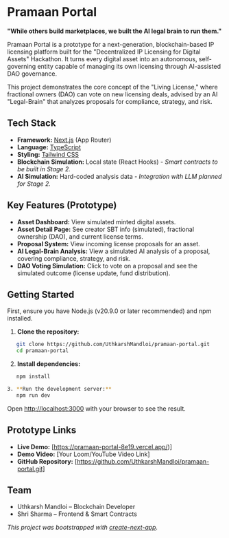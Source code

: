 # **Pramaan Portal**

**"While others build marketplaces, we built the AI legal brain to run them."**

Pramaan Portal is a prototype for a next-generation, blockchain-based IP licensing platform built for the "Decentralized IP Licensing for Digital Assets" Hackathon. It turns every digital asset into an autonomous, self-governing entity capable of managing its own licensing through AI-assisted DAO governance.

This project demonstrates the core concept of the "Living License," where fractional owners (DAO) can vote on new licensing deals, advised by an AI "Legal-Brain" that analyzes proposals for compliance, strategy, and risk.

## **Tech Stack**

* **Framework:** [Next.js](https://nextjs.org/) (App Router)  
* **Language:** [TypeScript](https://www.typescriptlang.org/)  
* **Styling:** [Tailwind CSS](https://tailwindcss.com/)  
* **Blockchain Simulation:** Local state (React Hooks) \- *Smart contracts to be built in Stage 2\.*  
* **AI Simulation:** Hard-coded analysis data \- *Integration with LLM planned for Stage 2\.*

## **Key Features (Prototype)**

* **Asset Dashboard:** View simulated minted digital assets.  
* **Asset Detail Page:** See creator SBT info (simulated), fractional ownership (DAO), and current license terms.  
* **Proposal System:** View incoming license proposals for an asset.  
* **AI Legal-Brain Analysis:** View a simulated AI analysis of a proposal, covering compliance, strategy, and risk.  
* **DAO Voting Simulation:** Click to vote on a proposal and see the simulated outcome (license update, fund distribution).

## **Getting Started**

First, ensure you have Node.js (v20.9.0 or later recommended) and npm installed.

1. **Clone the repository:**  
```bash
   git clone https://github.com/UthkarshMandloi/pramaan-portal.git
   cd pramaan-portal
```
2. **Install dependencies:**  
```bash
   npm install
```

```bash
3. **Run the development server:**  
   npm run dev
```

Open [http://localhost:3000](https://www.google.com/search?q=http://localhost:3000) with your browser to see the result.

## **Prototype Links**

* **Live Demo:** \[https://pramaan-portal-8e19.vercel.app/)]  
* **Demo Video:** \[Your Loom/YouTube Video Link\]  
* **GitHub Repository:** \[https://github.com/UthkarshMandloi/pramaan-portal.git]

## **Team**

* Uthkarsh Mandloi – Blockchain Developer  
* Shri Sharma – Frontend & Smart Contracts

*This project was bootstrapped with [create-next-app](https://nextjs.org/docs/app/api-reference/cli/create-next-app).*
